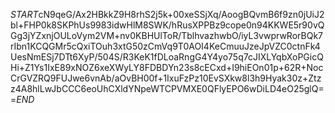 $START$cN9qeG/Ax2HBkkZ9H8rhS2j5k+00xeSSjXq/AoogBQvmB6f9zn0jUiJ2bl+FHP0k8SKPhUs9983idwHlM8SWK/hRusXPPBz9cope0n94KKWE5r90vQGg3jYZxnjOULoVym2VM+nv0KBHUlToR/TblhvazhwbO/iyL3vwprwRorBQk7rIbn1KCQGMr5cQxiTOuh3xtG50zCmVq9T0AOI4KeCmuuJzeJpVZC0ctnFk4UesNmESj7DTt6XyP/504S/R3KeK1fDLoaRngG4Y4yo75q7cJIXLYqbXoPGicQHi+Z1Ys1IxE89xNOZ6xeXWyLY8FDBDYn23s8cECxd+I9hiEOn01p+62R+NocCrGVZRQ9FUJwe6vnAb/aOvBH00f+1IxuFzPz10EvSXkw8l3h9Hyak30z+Ztzz4A8hlLwJbCCC6eoUhCXldYNpeWTCPVMXE0QFlyEPO6wDiLD4eO25glQ==$END$